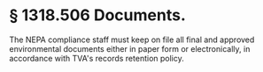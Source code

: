 # § 1318.506   Documents.

The NEPA compliance staff must keep on file all final and approved environmental documents either in paper form or electronically, in accordance with TVA's records retention policy.






